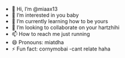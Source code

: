 - 👋 Hi, I’m @miaax13
- 👀 I’m interested in you baby
- 🌱 I’m currently learning how to be yours
- 💞️ I’m looking to collaborate on your hartzhihi
- 📫 How to reach me just running 
- 😄 Pronouns: miatdha
- ⚡ Fun fact: cornymobai
-cant relate haha
<!---
miaax13/miaax13 is a ✨ special ✨ repository because its `README.md` (this file) appears on your GitHub profile.
You can click the Preview link to take a look at your changes.
--->
